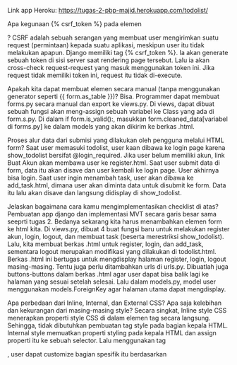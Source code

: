 Link app Heroku: https://tugas-2-pbp-majid.herokuapp.com/todolist/


Apa kegunaan {% csrf_token %} pada elemen <form>?
  CSRF adalah sebuah serangan yang membuat user mengirimkan suatu request (permintaan) kepada suatu aplikasi, meskipun user itu tidak melakukan apapun.
  Django memiliki tag {% csrf_token %}. Ia akan generate sebuah token di sisi server saat rendering page tersebut. Lalu ia akan cross-check request-request
  yang masuk menggunakan token ini. Jika request tidak memiliki token ini, request itu tidak di-execute.
  
 
Apakah kita dapat membuat elemen <form> secara manual (tanpa menggunakan generator seperti {{ form.as_table }})?
  Bisa. Programmer dapat membuat forms.py secara manual dan export ke views.py. Di views, dapat dibuat sebuah fungsi akan meng-assign sebuah variabel 
  ke Class yang ada di form.s.py. Di dalam if form.is_valid():, masukkan form.cleaned_data[variabel di forms.py] ke dalam models yang akan dikirim ke
  berkas .html. 
  
Proses alur data dari submisi yang dilakukan oleh pengguna melalui HTML form?
  Saat user memasuki todolist, user kaan dibawa ke login page karena show_todolist bersifat @login_required. Jika user belum memiliki akun, link Buat Akun
  akan membawa user ke register.html. Saat user submit data di form, data itu akan disave dan user kembali ke login page. User akhirnya bisa login.
  Saat user ingin menambah task, user akan dibawa ke add_task.html, dimana user akan diminta data untuk disubmit ke form. Data itu lalu akan disave dan
  langsung didisplay di show_todolist.
  
Jelaskan bagaimana cara kamu mengimplementasikan checklist di atas?
  Pembuatan app django dan implementasi MVT secara garis besar sama seeprti tugas 2. Bedanya sekarang kita harus menambahkan elemen form ke html kita.
  Di views.py, dibuat 4 buat fungsi baru untuk melakukan register akun, login, logout, dan membuat task (beserta merestriksi show_todolist). Lalu, kita
  membuat berkas .html untuk register, login, dan add_task, sementara logout merupakan modifikasi yang dilakukan di todolist.html. Berkas .html ini
  bertugas untuk mengdisplay halaman register, login, logout masing-masing. Tentu juga perlu ditambahkan urls di urls.py. Dibuatlah juga buttons-buttons
  dalam berkas .html agar user dapat bisa balik lagi ke halaman yang sesuai setelah selesai. Lalu dalam models.py, model user menggunakan 
  models.ForeignKey agar halaman utama dapat mengdisplay.

  
  
  
  
Apa perbedaan dari Inline, Internal, dan External CSS? Apa saja kelebihan dan kekurangan dari masing-masing style?
Secara singkat, Inline style CSS menerapkan properti style CSS di dalam elemen tag secara langsung. Sehingga, tidak dibutuhkan pembuatan tag style pada bagian        kepala HTML. Internal style memuatkan properti styling pada kepala HTML dan assign properti itu ke sebuah selector. Lalu menggunakan tag <div>, user dapat customize bagian spesifik itu berdasarkan <style> yang berada di bagian kepala tadi. Pada external style, seluruh hal styling dilakukan di file yang berbeda. Di bagian kepala HTML, diberi <link> untuk mengasih reference styling ke HTML tersebut. Bagian body dicustomize menggunakan <div>
  
Jelaskan tag HTML5 yang kamu ketahui?
<!DOCTYPE html>: tipe dokumen adalah HTML
<head>: kepala dari HTML, berisi metadata dokumen
<body>: berisi hal-hal yang akan ditampilkan dalam dokumen HTML-nya
<style>: berisi styling css untuk mengcustomize dokumen
<div>: membagikan bagian body dokumen menjaid berbagai divisi. Membantu dalam customization
<br>: Single line break
<h#>: header text. text lebih besar
<p>: paragraf
dan lain-lain
  
Jelaskan tipe-tipe CSS selector yang kamu ketahui?
1. Element Selector: Menggunakan elemen HTML seperti <h1>, <h2>, <p> sebagai selector untuk mengcustomize body dokumen HTML
2. ID Selector: Menggunakan ID sebagai selector. ID bersiat unik sehingga elemen tanpa ID tidak akan terpengaruh.
3. Class Selector: Mix dari Element dan ID Selector. Dapat mengcustomize tampilan dengan menambahkan "class=" walaupun beda elemen.
  
